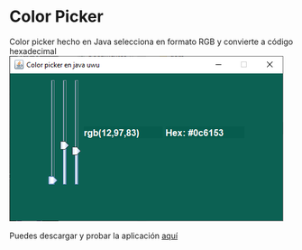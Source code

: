 # Color Picker
Color picker hecho en Java  selecciona en formato RGB y convierte a código hexadecimal
![Aplicación Color Picker](https://github.com/YahirAdrian/color-picker-java/blob/master/src/sources/app.png?raw=true "Aplicación Color Picker")

Puedes descargar y probar la aplicación [aquí](https://github.com/YahirAdrian/color-picker-java/blob/master/ColorPicker.jar)

